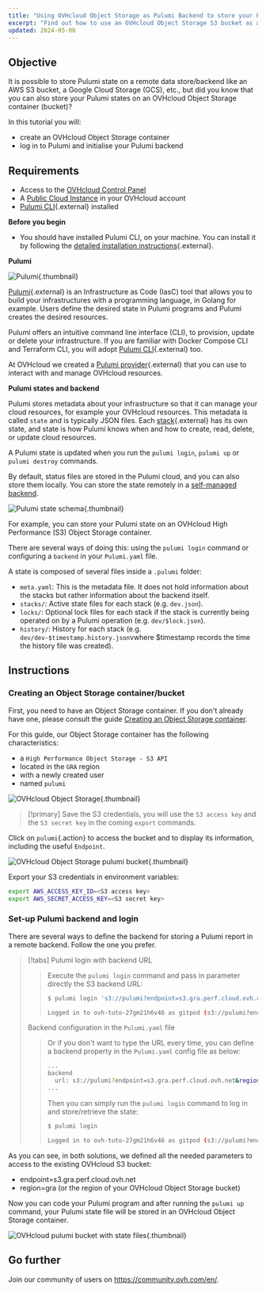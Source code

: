 ```yaml
---
title: "Using OVHcloud Object Storage as Pulumi Backend to store your Pulumi state"
excerpt: "Find out how to use an OVHcloud Object Storage S3 bucket as a Pulumi Backend to store your Pulumi state"
updated: 2024-05-06
---
```


## Objective

It is possible to store Pulumi state on a remote data store/backend like an AWS S3 bucket, a Google Cloud Storage (GCS), etc., but did you know that you can also store your Pulumi states on an OVHcloud Object Storage container (bucket)?

In this tutorial you will:

- create an OVHcloud Object Storage container
- log in to Pulumi and initialise your Pulumi backend

## Requirements

- Access to the [OVHcloud Control Panel](/links/manager)
- A [Public Cloud Instance](https://www.ovhcloud.com/fr-ca/public-cloud/) in your OVHcloud account
- [Pulumi CLI](https://www.pulumi.com/docs/install/){.external} installed

**Before you begin**

- You should have installed Pulumi CLI, on your machine. You can install it by following the [detailed installation instructions](https://www.pulumi.com/docs/install/){.external}.

**Pulumi**

![Pulumi](images/pulumi.jpg){.thumbnail}

[Pulumi](https://www.pulumi.com/){.external} is an Infrastructure as Code (IasC) tool that allows you to build your infrastructures with a programming language, in Golang for example.
Users define the desired state in Pulumi programs and Pulumi creates the desired resources.

Pulumi offers an intuitive command line interface (CLI), to provision, update or delete your infrastructure. If you are familiar with Docker Compose CLI and Terraform CLI, you will adopt [Pulumi CLI](https://www.pulumi.com/docs/cli/){.external} too.

At OVHcloud we created a [Pulumi provider](https://www.pulumi.com/registry/packages/ovh/){.external} that you can use to interact with and manage OVHcloud resources.

**Pulumi states and backend**

Pulumi stores metadata about your infrastructure so that it can manage your cloud resources, for example your OVHcloud resources. This metadata is called `state` and is typically JSON files. Each [stack](https://www.pulumi.com/docs/concepts/stack/){.external} has its own state, and state is how Pulumi knows when and how to create, read, delete, or update cloud resources.

A Pulumi state is updated when you run the `pulumi login`, `pulumi up` or `pulumi destroy` commands.

By default, status files are stored in the Pulumi cloud, and you can also store them locally.
You can store the state remotely in a [self-managed backend](https://www.pulumi.com/docs/concepts/state/#using-a-self-managed-backend).

![Pulumi state schema](images/pulumi-state-schema.png){.thumbnail}

For example, you can store your Pulumi state on an OVHcloud High Performance (S3) Object Storage container.

There are several ways of doing this: using the `pulumi login` command or configuring a `backend` in your `Pulumi.yaml` file.

A state is composed of several files inside a `.pulumi` folder:

- `meta.yaml`: This is the metadata file. It does not hold information about the stacks but rather information about the backend itself.
- `stacks/`: Active state files for each stack (e.g. `dev.json`).
- `locks/`: Optional lock files for each stack if the stack is currently being operated on by a Pulumi operation (e.g. `dev/$lock.json`).
- `history/`: History for each stack (e.g. `dev/dev-$timestamp.history.json`vwhere $timestamp records the time the history file was created).

## Instructions

### Creating an Object Storage container/bucket

First, you need to have an Object Storage container. If you don't already have one, please consult the guide [Creating an Object Storage container](/pages/storage_and_backup/object_storage/s3_create_bucket).

For this guide, our Object Storage container has the following characteristics:

- a `High Performance Object Storage - S3 API`
- located in the `GRA` region
- with a newly created user
- named `pulumi`

![OVHcloud Object Storage](images/object-storage.png){.thumbnail}

> [!primary]
> Save the S3 credentials, you will use the `S3 access key` and the `S3 secret key` in the coming `export` commands.
> 

Click on `pulumi`{.action} to access the bucket and to display its information, including the useful `Endpoint`.

![OVHcloud Object Storage pulumi bucket](images/pulumi-bucket.png){.thumbnail}

Export your S3 credentials in environment variables:

```bash
export AWS_ACCESS_KEY_ID=<S3 access key>
export AWS_SECRET_ACCESS_KEY=<S3 secret key>
```

### Set-up Pulumi backend and login

There are several ways to define the backend for storing a Pulumi report in a remote backend.
Follow the one you prefer.

> [!tabs]
> Pulumi login with backend URL
>> Execute the `pulumi login` command and pass in parameter directly the S3 backend URL:
>> ```bash
>> $ pulumi login 's3://pulumi?endpoint=s3.gra.perf.cloud.ovh.net&region=gra'
>>
>> Logged in to ovh-tuto-27gm21h6v46 as gitpod (s3://pulumi?endpoint=s3.gra.perf.cloud.ovh.net&region=gra)
>> ```
> Backend configuration in the `Pulumi.yaml` file
>> Or if you don't want to type the URL every time, you can define a backend property in the `Pulumi.yaml` config file as below:
>>
>> ```bash
>> ...
>> backend
>>   url: s3://pulumi?endpoint=s3.gra.perf.cloud.ovh.net&region=gra
>> ...
>> ```
>>
>> Then you can simply run the `pulumi login` command to log in and store/retrieve the state:
>>
>> ```bash
>> $ pulumi login
>>
>> Logged in to ovh-tuto-27gm21h6v46 as gitpod (s3://pulumi?endpoint=s3.gra.perf.cloud.ovh.net&region=gra)
>>```

As you can see, in both solutions, we defined all the needed parameters to access to the existing OVHcloud S3 bucket:

- endpoint=s3.gra.perf.cloud.ovh.net
- region=gra (or the region of your OVHcloud Object Storage bucket)

Now you can code your Pulumi program and after running the `pulumi up` command, your Pulumi state file will be stored in an OVHcloud Object Storage container.

![OVHcloud pulumi bucket with state files](images/pulumi-bucket-with-state-files.png){.thumbnail}

## Go further

Join our community of users on <https://community.ovh.com/en/>.
